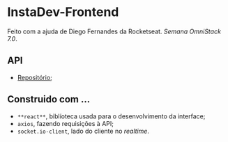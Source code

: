 # InstaDev-Frontend
Feito com a ajuda de Diego Fernandes da Rocketseat. *Semana OmniStack 7.0*.

## API
- [Repositório](https://github.com/Maycon-PE/InstaDev-Backend "InstaDev-Backend");

## Construido com ...
- `**react**`, biblíoteca usada para o desenvolvimento da interface;
- `axios`, fazendo requisições à API;
- `socket.io-client`, lado do cliente no *realtime*.
